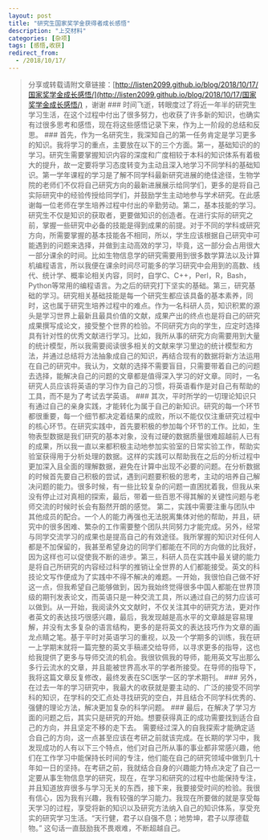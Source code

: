 ```yaml
---
layout: post
title: "研究生国家奖学金获得者成长感悟"
description: "上交材料"
categories: [杂项]
tags: [感悟,收获]
redirect_from:
  - /2018/10/17/
---
```

> 分享或转载请附文章链接：[http://listen2099.github.io/blog/2018/10/17/国家奖学金成长感悟/](http://listen2099.github.io/blog/2018/10/17/国家奖学金成长感悟/) ，谢谢
	### 时间飞逝，转眼度过了将近一年半的研究生学习生活，在这个过程中付出了很多努力，也收获了许多新的知识，也确实有过很多思考和感悟，现在将这些感悟记录下来，作为上一阶段的总结和反思。
	### 首先，作为一名研究生，我深知自己的第一任务肯定是学习更多的知识。我将学习的重点，主要放在以下的三个方面。第一，基础知识的的学习。研究生需要掌握知识内容的深度和广度相较于本科的知识体系有着极大的提升，故一定要将学习态度转变为主动且深入地学习不同学科的基础知识。第一学年课程的学习是了解不同学科最新研究进展的绝佳途径，生物学院的老师们不仅将自己研究方向的最新进展展示给同学们，更多的是将自己实际研究中的经验传授给同学们，并鼓励学生主动地参与学术研究。在此感谢每一位老师在学生培养过程中付出的辛勤劳动。第二，基本技能的学习。研究生不仅是知识的获取者，更要做知识的创造者。在进行实际的研究之前，掌握一些研究中必备的技能是得到成果的前提。对于不同的学科或研究方向，所需要掌握的基本技能各不相同，所以，学生应该根据自己研究中可能遇到的问题来选择，并做到主动高效的学习，毕竟，这一部分会占用很大一部分课余的时间。比如生物信息学的研究需要用到很多数学算法以及计算机编程语言，所以我便在课余时间尽可能多的学习研究中会用到的高数、线代、统计学、概率论相关内容，同时，自学C、C++，Perl，R，Bash，Python等常用的编程语言。为之后的研究打下坚实的基础。第三，研究基础的学习。研究相关基础技能是每一个研究生都应该具备的基本素养，同时，这也属于研究生培养过程中的难点。作为一名科研人员，知识积累的源头是学习世界上最新且最具价值的文献，成果产出的终点也是将自己的研究成果撰写成论文，接受整个世界的检验。不同研究方向的学生，应定时选择具有针对性的优秀文献进行学习。比如，我所从事的研究方向需要用到大量的统计模型，所以我需要阅读很多相关的文献来学习里边的统计模型和方法，并通过总结将方法抽象成自己的知识，再结合现有的数据将新方法运用在自己的研究中。我认为，文献的选择不需要盲目，只需要带着自己的问题去选择，能解决自己的问题的文章都是值得深入学习的好文章。同时，一名研究人员应该将英语的学习作为自己的习惯，将英语看作是对自己有帮助的工具，而不是为了考试去学英语。
	### 其次，平时所学的一切理论知识只有通过自己的亲身实践，才能转化为属于自己的新知识。研究的每一个环节都很重要，每一个细节都决定着结果的成败，所以不能仅仅注重研究过程中的核心环节。在研究实践中，首先要积极的参加每个环节的工作。比如，生物表型数据是我们研究的基本对象，没有过硬的数据质量很难超越前人已有的成果，所以我一直以来都积极主动地参加实验室的日常实验工作，帮助实验室获得用于分析处理的数据。这样的实践可以帮助我在之后的分析过程中更加深入且全面的理解数据，避免在计算中出现不必要的问题。在分析数据的时候首先要自己积极的尝试，遇到问题要积极的思考，主动的培养自己解决问题的能力。很多时候，有一些比较复杂的问题一直困扰着我，但我从来没有停止过对真相的探索，最后，带着一些百思不得其解的关键性问题与老师交流的时候时长会有豁然开朗的感觉。 第二，实践中需要注重与团队中其他成员的配合。一个人的能力再强也无法脱离集体对他的帮助，并且，研究中的很多困难、繁杂的工作需要整个团队共同努力才能完成。另外，经常与同学交流学习的成果也是提高自己的有效途径。我所掌握的知识对任何人都是不加保留的，我甚至希望身边的同学们都能在不同的方向做的比我好，因为这样也可以促使我不断的进步。第三，科研人员在实践中最关键的能力是将自己所研究的内容经过科学的推销让全世界的人们都能接受。英文的科技论文写作便成为了实践中不得不解决的难题。一开始，我很怕自己做不好这一点，但我希望自己能够做到，因为我始终觉得很多中国人都能在世界顶级的期刊发表论文，而英语只是一种交流工具，所以通过自己的努力应该可以做到。从一开始，我阅读外文文献时，不仅关注其中的研究方法，更对作者英文的表达技巧很感兴趣，最后，我发现越是高水平的文章越是容易理解，并没有太多复杂的语言结构，更多的是将英文的表达技巧作为文章的画龙点睛之笔。基于平时对英语学习的重视，以及一个学期多的训练，我在研一上学期末就将一篇完整的英文手稿递交给导师，以寻求更多的指导，这也给我提供了更多与导师交流的机会。我很钦佩我的导师，能用英文写出那么多行云流水的文章，并且能被世界高水平的学者所接受。在导师的指导下，我将这篇文章反复修改，最终发表在SCI医学一区的学术期刊。
	### 另外，在过去一年的学习研究中，我最大的收获就是要主动的、广泛的接受不同学科的知识，在学科的交汇点处寻找研究的空白，并且结合不同学科优秀的、强健的理论方法，解决更加复杂的科学问题。
	### 最后，在解决了学习方面的问题之后，其实只是研究的开始。想要获得真正的成功需要找到适合自己的方向，并且坚定不移的走下去。 需要经过深入的自我探索才能确定适合自己的方向，这一点甚至应该在考研之前就该完成。在长期的学习中，我发现成功的人有以下三个特点，他们对自己所从事的事业都非常感兴趣，他们在工作学习中能保持长时间的专注，他们能在自己的研究领域中做到几十年如一日的坚持。在考研之前，我就结合自身的兴趣能力特点决定了自己一定要从事生物信息学的研究，现在，在学习和研究的过程中也能保持专注，并且知道放弃很多与学习无关的东西，接下来，我要接受时间的检验。我很有信心，因为我有兴趣，我有较强的学习能力。我现在所要做的就是享受每天学习的过程，享受将新的知识以及研究方法纳入自己的知识体系，享受充实的研究学习生活。“天行健，君子以自强不息；地势坤，君子以厚德载物。” 这句话一直鼓励我不畏艰难，不断超越自己。

